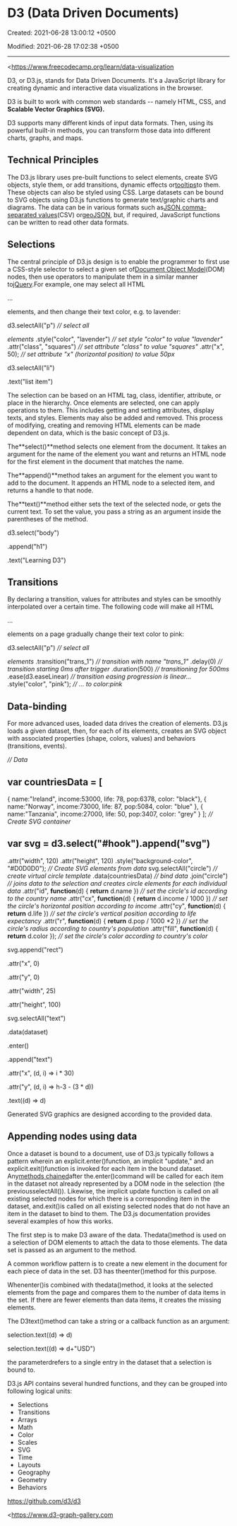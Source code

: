 # D3 (Data Driven Documents)

Created: 2021-06-28 13:00:12 +0500

Modified: 2021-06-28 17:02:38 +0500

---

<https://www.freecodecamp.org/learn/data-visualization

D3, or D3.js, stands for Data Driven Documents. It's a JavaScript library for creating dynamic and interactive data visualizations in the browser.

D3 is built to work with common web standards -- namely HTML, CSS, and **Scalable Vector Graphics (SVG).**

D3 supports many different kinds of input data formats. Then, using its powerful built-in methods, you can transform those data into different charts, graphs, and maps.

## Technical Principles

The D3.js library uses pre-built functions to select elements, create SVG objects, style them, or add transitions, dynamic effects or[tooltips](https://en.wikipedia.org/wiki/Tooltip)to them. These objects can also be styled using CSS. Large datasets can be bound to SVG objects using D3.js functions to generate text/graphic charts and diagrams. The data can be in various formats such as[JSON](https://en.wikipedia.org/wiki/JSON),[comma-separated values](https://en.wikipedia.org/wiki/Comma-separated_values)(CSV) or[geoJSON](https://en.wikipedia.org/wiki/GeoJSON), but, if required, JavaScript functions can be written to read other data formats.

## Selections

The central principle of D3.js design is to enable the programmer to first use a CSS-style selector to select a given set of[Document Object Model](https://en.wikipedia.org/wiki/Document_Object_Model)(DOM) nodes, then use operators to manipulate them in a similar manner to[jQuery](https://en.wikipedia.org/wiki/JQuery).For example, one may select all HTML<p>...</p>elements, and then change their text color, e.g. to lavender:

d3.selectAll("p") *// select all <p> elements*
.style("color", "lavender") *// set style "color" to value "lavender"*
.attr("class", "squares") *// set attribute "class" to value "squares"*
.attr("x", 50); *// set attribute "x" (horizontal position) to value 50px*

d3.selectAll("li")

.text("list item")

The selection can be based on an HTML tag, class, identifier, attribute, or place in the hierarchy. Once elements are selected, one can apply operations to them. This includes getting and setting attributes, display texts, and styles. Elements may also be added and removed. This process of modifying, creating and removing HTML elements can be made dependent on data, which is the basic concept of D3.js.

The**select()**method selects one element from the document. It takes an argument for the name of the element you want and returns an HTML node for the first element in the document that matches the name.

The**append()**method takes an argument for the element you want to add to the document. It appends an HTML node to a selected item, and returns a handle to that node.

The**text()**method either sets the text of the selected node, or gets the current text. To set the value, you pass a string as an argument inside the parentheses of the method.

d3.select("body")

.append("h1")

.text("Learning D3")

## Transitions

By declaring a transition, values for attributes and styles can be smoothly interpolated over a certain time. The following code will make all HTML<p>...</p>elements on a page gradually change their text color to pink:

d3.selectAll("p") *// select all <p> elements*
.transition("trans_1") *// transition with name "trans_1"*
.delay(0) *// transition starting 0ms after trigger*
.duration(500) *// transitioning for 500ms*
.ease(d3.easeLinear) *// transition easing progression is linear...*
.style("color", "pink"); *// ... to color:pink*

## Data-binding

For more advanced uses, loaded data drives the creation of elements. D3.js loads a given dataset, then, for each of its elements, creates an SVG object with associated properties (shape, colors, values) and behaviors (transitions, events).

*// Data*
## var countriesData = [
{ name:"Ireland", income:53000, life: 78, pop:6378, color: "black"},
{ name:"Norway", income:73000, life: 87, pop:5084, color: "blue" },
{ name:"Tanzania", income:27000, life: 50, pop:3407, color: "grey" }
];
*// Create SVG container*
## var svg = d3.select("#hook").append("svg")
.attr("width", 120)
.attr("height", 120)
.style("background-color", "#D0D0D0");
*// Create SVG elements from data*
svg.selectAll("circle") *// create virtual circle template*
.data(countriesData) *// bind data*
.join("circle") *// joins data to the selection and creates circle elements for each individual data*
.attr("id", **function**(d) { **return** d.name }) *// set the circle's id according to the country name*
.attr("cx", **function**(d) { **return** d.income / 1000 }) *// set the circle's horizontal position according to income*
.attr("cy", **function**(d) { **return** d.life }) *// set the circle's vertical position according to life expectancy*
.attr("r", **function**(d) { **return** d.pop / 1000 *2 }) *// set the circle's radius according to country's population*
.attr("fill", **function**(d) { **return** d.color }); *// set the circle's color according to country's color*

svg.append("rect")

.attr("x", 0)

.attr("y", 0)

.attr("width", 25)

.attr("height", 100)

svg.selectAll("text")

.data(dataset)

.enter()

.append("text")

.attr("x", (d, i) => i * 30)

.attr("y", (d, i) => h-3 - (3 * d))

.text((d) => d)

Generated SVG graphics are designed according to the provided data.

## Appending nodes using data

Once a dataset is bound to a document, use of D3.js typically follows a pattern wherein an explicit.enter()function, an implicit "update," and an explicit.exit()function is invoked for each item in the bound dataset. Any[methods chained](https://en.wikipedia.org/wiki/Method_chaining)after the.enter()command will be called for each item in the dataset not already represented by a DOM node in the selection (the previousselectAll()). Likewise, the implicit update function is called on all existing selected nodes for which there is a corresponding item in the dataset, and.exit()is called on all existing selected nodes that do not have an item in the dataset to bind to them. The D3.js documentation provides several examples of how this works.

The first step is to make D3 aware of the data. Thedata()method is used on a selection of DOM elements to attach the data to those elements. The data set is passed as an argument to the method.

A common workflow pattern is to create a new element in the document for each piece of data in the set. D3 has theenter()method for this purpose.

Whenenter()is combined with thedata()method, it looks at the selected elements from the page and compares them to the number of data items in the set. If there are fewer elements than data items, it creates the missing elements.

<body>
<ul></ul>
<script>
const dataset = ["a", "b", "c"];
d3.select("ul").selectAll("li")
.data(dataset)
.enter()
.append("li")
.text("New item");

d3.select("body").selectAll("h2")

.style("color", (d) => {

if (d < 20) {

return "red"

} else {

return "green"

}

});

</script>
</body>

The D3text()method can take a string or a callback function as an argument:

selection.text((d) => d)

selection.text((d) => d+"USD")

the parameterdrefers to a single entry in the dataset that a selection is bound to.

D3.js API contains several hundred functions, and they can be grouped into following logical units:
-   Selections
-   Transitions
-   Arrays
-   Math
-   Color
-   Scales
-   SVG
-   Time
-   Layouts
-   Geography
-   Geometry
-   Behaviors

<https://github.com/d3/d3>

<https://www.d3-graph-gallery.com
